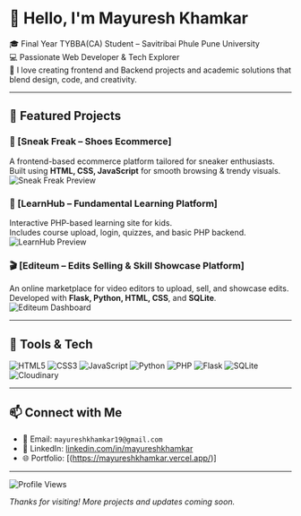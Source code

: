 # 👋 Hello, I'm Mayuresh Khamkar

🎓 Final Year TYBBA(CA) Student – Savitribai Phule Pune University  
💻 Passionate Web Developer & Tech Explorer  
🚀 I love creating frontend and Backend projects and academic solutions that blend design, code, and creativity.

---

## 💼 Featured Projects

### 👟 [Sneak Freak – Shoes Ecommerce]
A frontend-based ecommerce platform tailored for sneaker enthusiasts.  
Built using **HTML, CSS, JavaScript** for smooth browsing & trendy visuals.
![Sneak Freak Preview](assets/sneakfreak_banner.gif)

### 📘 [LearnHub – Fundamental Learning Platform]
Interactive PHP-based learning site for kids.  
Includes course upload, login, quizzes, and basic PHP backend.
![LearnHub Preview](assets/learnhub_screenshot.png)

### 🎬 [Editeum – Edits Selling & Skill Showcase Platform]
An online marketplace for video editors to upload, sell, and showcase edits.  
Developed with **Flask, Python, HTML, CSS**, and **SQLite**.
![Editeum Dashboard](assets/editeum_preview.png)

---
## 🧰 Tools & Tech

![HTML5](https://img.shields.io/badge/-HTML5-E34F26?logo=html5&logoColor=white)
![CSS3](https://img.shields.io/badge/-CSS3-1572B6?logo=css3)
![JavaScript](https://img.shields.io/badge/-JavaScript-F7DF1E?logo=javascript&logoColor=black)
![Python](https://img.shields.io/badge/-Python-3776AB?logo=python&logoColor=white)
![PHP](https://img.shields.io/badge/-PHP-777BB4?logo=php&logoColor=white)
![Flask](https://img.shields.io/badge/-Flask-000000?logo=flask)
![SQLite](https://img.shields.io/badge/-SQLite-003B57?logo=sqlite)
![Cloudinary](https://img.shields.io/badge/-Cloudinary-3448C5?logo=cloudinary&logoColor=white)

---

## 📫 Connect with Me

- 📧 Email: `mayureshkhamkar19@gmail.com`
- 🔗 LinkedIn: [linkedin.com/in/mayureshkhamkar](www.linkedin.com/in/mayuresh-khamkar)
- 🌐 Portfolio: [(https://mayureshkhamkar.vercel.app/)]

---

![Profile Views](https://komarev.com/ghpvc/?username=MayureshKhamkar&style=flat-square&color=blue)

*Thanks for visiting! More projects and updates coming soon.*
